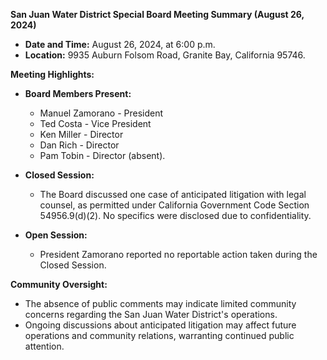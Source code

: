 **San Juan Water District Special Board Meeting Summary (August 26, 2024)**

- **Date and Time:** August 26, 2024, at 6:00 p.m.
- **Location:** 9935 Auburn Folsom Road, Granite Bay, California 95746.

**Meeting Highlights:**
- **Board Members Present:**
  - Manuel Zamorano - President
  - Ted Costa - Vice President
  - Ken Miller - Director
  - Dan Rich - Director
  - Pam Tobin - Director (absent).

- **Closed Session:**
  - The Board discussed one case of anticipated litigation with legal counsel, as permitted under California Government Code Section 54956.9(d)(2). No specifics were disclosed due to confidentiality.

- **Open Session:**
  - President Zamorano reported no reportable action taken during the Closed Session.

**Community Oversight:**
- The absence of public comments may indicate limited community concerns regarding the San Juan Water District's operations.
- Ongoing discussions about anticipated litigation may affect future operations and community relations, warranting continued public attention.
